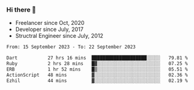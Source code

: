 ### Hi there 👋

- Freelancer since Oct, 2020
- Developer since July, 2017
- Structral Engineer since July, 2012

<!--START_SECTION:waka-->

```txt
From: 15 September 2023 - To: 22 September 2023

Dart           27 hrs 16 mins  ████████████████████░░░░░   79.81 %
Ruby           2 hrs 28 mins   █▓░░░░░░░░░░░░░░░░░░░░░░░   07.25 %
ERB            1 hr 52 mins    █▒░░░░░░░░░░░░░░░░░░░░░░░   05.51 %
ActionScript   48 mins         ▓░░░░░░░░░░░░░░░░░░░░░░░░   02.36 %
Ezhil          44 mins         ▓░░░░░░░░░░░░░░░░░░░░░░░░   02.19 %
```

<!--END_SECTION:waka-->
